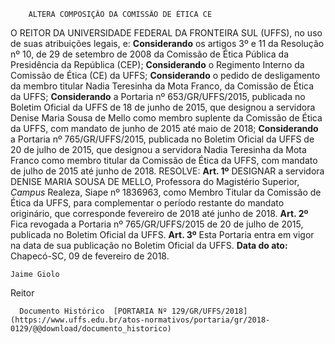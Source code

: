         ALTERA COMPOSIÇÃO DA COMISSÃO DE ÉTICA CE  

 O REITOR DA UNIVERSIDADE FEDERAL DA FRONTEIRA SUL (UFFS), no uso de suas atribuições legais, e:   **Considerando** os artigos 3º e 11 da Resolução nº 10, de 29 de setembro de 2008 da Comissão de Ética Pública da Presidência da República (CEP);   **Considerando** o Regimento Interno da Comissão de Ética (CE) da UFFS;   **Considerando** o pedido de desligamento da membro titular Nadia Teresinha da Mota Franco, da Comissão de Ética da UFFS;   **Considerando** a Portaria nº 653/GR/UFFS/2015, publicada no Boletim Oficial da UFFS de 18 de junho de 2015, que designou a servidora Denise Maria Sousa de Mello como membro suplente da Comissão de Ética da UFFS, com mandato de junho de 2015 até maio de 2018;   **Considerando** a Portaria nº 765/GR/UFFS/2015, publicada no Boletim Oficial da UFFS de 20 de julho de 2015, que designou a servidora Nadia Teresinha da Mota Franco como membro titular da Comissão de Ética da UFFS, com mandato de julho de 2015 até junho de 2018.    RESOLVE:  **Art. 1º** DESIGNAR a servidora DENISE MARIA SOUSA DE MELLO, Professora do Magistério Superior, *Campus* Realeza, Siape nº 1836963, como Membro Titular da Comissão de Ética da UFFS, para complementar o período restante do mandato originário, que corresponde fevereiro de 2018 até junho de 2018.  **Art. 2º** Fica revogada a Portaria nº 765/GR/UFFS/2015 de 20 de julho de 2015, publicada no Boletim Oficial da UFFS.  **Art. 3º** Esta Portaria entra em vigor na data de sua publicação no Boletim Oficial da UFFS.                   **Data do ato:** Chapecó-SC, 09 de fevereiro de 2018.   
 

    Jaime Giolo   
 Reitor 

      Documento Histórico  [PORTARIA Nº 129/GR/UFFS/2018](https://www.uffs.edu.br/atos-normativos/portaria/gr/2018-0129/@@download/documento_historico)     
      